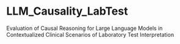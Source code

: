 # LLM_Causality_LabTest
Evaluation of Causal Reasoning for Large Language Models in Contextualized Clinical Scenarios of Laboratory Test Interpretation
